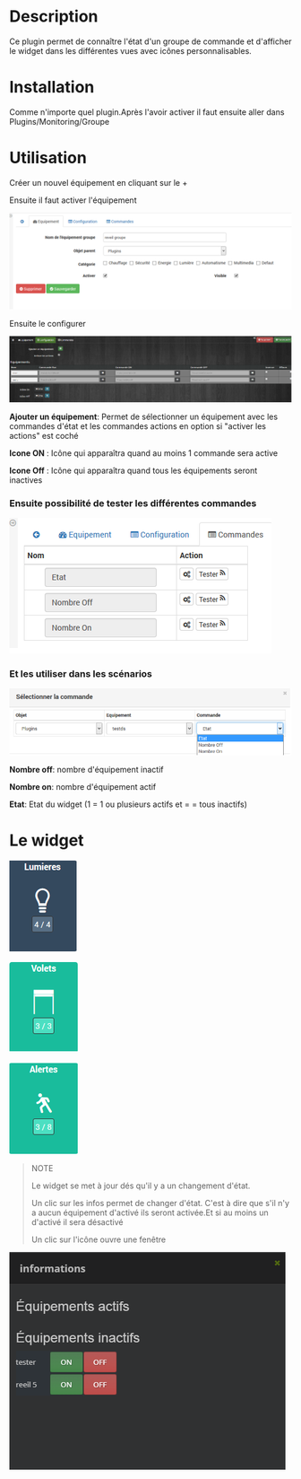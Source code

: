 Description 
===========

Ce plugin permet de connaître l'état d'un groupe de commande et d'afficher le widget dans les différentes vues avec icônes personnalisables.


Installation
=============

Comme n'importe quel plugin.Après l'avoir activer il faut ensuite aller dans Plugins/Monitoring/Groupe



Utilisation
===========

Créer un nouvel équipement en cliquant sur le +

Ensuite il faut activer l'équipement

![groupe4](../images/groupe4.png)


Ensuite le configurer

![groupe5](../images/groupe5.png)

**Ajouter un équipement**: Permet de sélectionner un équipement avec les commandes d'état et les commandes actions en option si "activer les actions" est coché

**Icone ON** : Icône qui apparaîtra quand au moins 1 commande sera active

**Icone Off** : Icône qui apparaîtra quand tous les équipements seront inactives


### Ensuite possibilité de tester les différentes commandes

![groupe6](../images/groupe6.png)

### Et les utiliser dans les scénarios

![groupe7](../images/groupe7.png)

**Nombre off**: nombre d'équipement inactif

**Nombre on**: nombre d'équipement actif

**Etat**: Etat du widget (1 = 1 ou plusieurs actifs et = = tous inactifs)

Le widget
====

![light](../images/light.png)

![volets](../images/volets.png)

![alerte](../images/alerte.png)

> NOTE
>
> Le widget se met à jour dés qu'il y a un changement d'état.
>
> Un clic sur les infos permet de changer d'état. C'est à dire que s'il n'y a aucun équipement d'activé ils seront activée.Et si au moins un d'activé il sera désactivé 
>
> Un clic sur l'icône ouvre une fenêtre

![groupe8](../images/groupe8.png)






